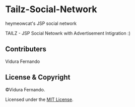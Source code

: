 # Tailz-Social-Network
heymeowcat's JSP social network

TAILZ - JSP Social Netowrk with Advertisement Intigration :)

## Contributers
Vidura Fernando

## License & Copyright
©Vidura Fernando.

Licensed under the [MIT License](LICENSE).
